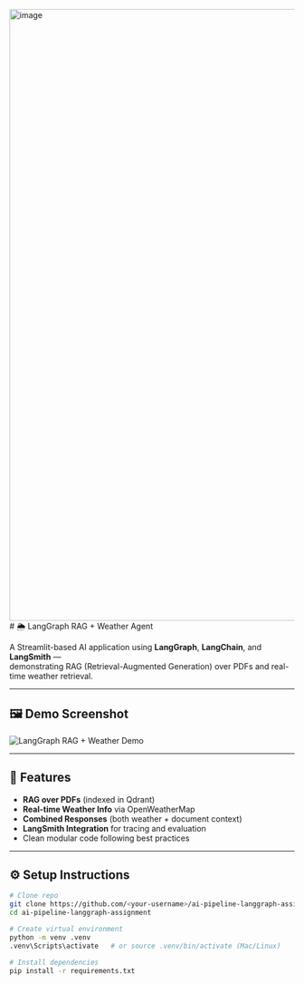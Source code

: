 <img width="1849" height="1079" alt="image" src="https://github.com/user-attachments/assets/8365b6a7-2eb1-4a79-9440-b491e7e3afd8" /># 🌦️ LangGraph RAG + Weather Agent

A Streamlit-based AI application using **LangGraph**, **LangChain**, and **LangSmith** —  
demonstrating RAG (Retrieval-Augmented Generation) over PDFs and real-time weather retrieval.

---

## 🖼️ Demo Screenshot

![LangGraph RAG + Weather Demo](assets/demo.png)

---

## 🚀 Features
- **RAG over PDFs** (indexed in Qdrant)
- **Real-time Weather Info** via OpenWeatherMap
- **Combined Responses** (both weather + document context)
- **LangSmith Integration** for tracing and evaluation
- Clean modular code following best practices

---

## ⚙️ Setup Instructions

```bash
# Clone repo
git clone https://github.com/<your-username>/ai-pipeline-langgraph-assignment.git
cd ai-pipeline-langgraph-assignment

# Create virtual environment
python -m venv .venv
.venv\Scripts\activate   # or source .venv/bin/activate (Mac/Linux)

# Install dependencies
pip install -r requirements.txt
